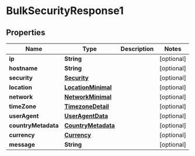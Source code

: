 

# BulkSecurityResponse1


## Properties

| Name | Type | Description | Notes |
|------------ | ------------- | ------------- | -------------|
|**ip** | **String** |  |  [optional] |
|**hostname** | **String** |  |  [optional] |
|**security** | [**Security**](Security.md) |  |  [optional] |
|**location** | [**LocationMinimal**](LocationMinimal.md) |  |  [optional] |
|**network** | [**NetworkMinimal**](NetworkMinimal.md) |  |  [optional] |
|**timeZone** | [**TimezoneDetail**](TimezoneDetails.md) |  |  [optional] |
|**userAgent** | [**UserAgentData**](UserAgentData.md) |  |  [optional] |
|**countryMetadata** | [**CountryMetadata**](CountryMetadata.md) |  |  [optional] |
|**currency** | [**Currency**](Currency.md) |  |  [optional] |
|**message** | **String** |  |  [optional] |



